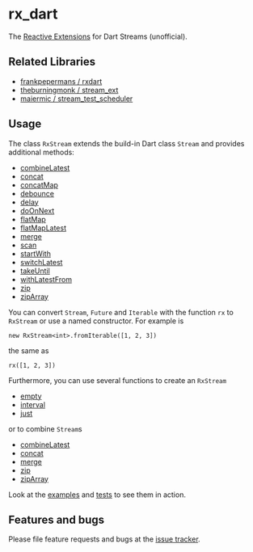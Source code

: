 # rx_dart

The [Reactive Extensions](http://reactivex.io) for Dart Streams (unofficial).

## Related Libraries

  - [frankpepermans / rxdart](https://github.com/frankpepermans/rxdart)
  - [theburningmonk / stream_ext](https://github.com/theburningmonk/stream_ext)
  - [maiermic / stream_test_scheduler](https://github.com/maiermic/stream_test_scheduler)

## Usage

The class `RxStream` extends the build-in Dart class `Stream` and provides additional methods:

  - [combineLatest]
  - [concat]
  - [concatMap]
  - [debounce]
  - [delay]
  - [doOnNext]
  - [flatMap]
  - [flatMapLatest]
  - [merge]
  - [scan]
  - [startWith]
  - [switchLatest]
  - [takeUntil]
  - [withLatestFrom]
  - [zip]
  - [zipArray]

You can convert `Stream`, `Future` and `Iterable` with the function `rx` to `RxStream` or use a named constructor.
For example is

    new RxStream<int>.fromIterable([1, 2, 3])
    
the same as

    rx([1, 2, 3])

Furthermore, you can use several functions to create an `RxStream`

  - [empty]
  - [interval]
  - [just]

or to combine `Stream`s

  - [combineLatest]
  - [concat]
  - [merge]
  - [zip]
  - [zipArray]


Look at the [examples] and [tests] to see them in action. 


[examples]: https://github.com/maiermic/rx_dart/tree/master/example
[tests]: https://github.com/maiermic/rx_dart/tree/master/test

[combineLatest]: http://reactivex.io/documentation/operators/combinelatest.html
[concat]: http://reactivex.io/documentation/operators/concat.html
[concatMap]: http://reactivex.io/documentation/operators/flatmap.html
[debounce]: http://reactivex.io/documentation/operators/debounce.html
[delay]: http://reactivex.io/documentation/operators/delay.html
[doOnNext]: http://reactivex.io/documentation/operators/do.html
[empty]: http://reactivex.io/documentation/operators/empty-never-throw.html
[flatMap]: http://reactivex.io/documentation/operators/flatmap.html
[flatMapLatest]: http://reactivex.io/documentation/operators/flatmap.html 
[interval]: http://reactivex.io/documentation/operators/interval.html 
[just]: http://reactivex.io/documentation/operators/just.html 
[merge]: http://reactivex.io/documentation/operators/merge.html 
[scan]: http://reactivex.io/documentation/operators/scan.html 
[startWith]: http://reactivex.io/documentation/operators/startwith.html 
[switchLatest]: http://reactivex.io/documentation/operators/switch.html 
[takeUntil]: http://reactivex.io/documentation/operators/takeuntil.html
[withLatestFrom]: http://reactivex.io/documentation/operators/combinelatest.html 
[zip]: http://reactivex.io/documentation/operators/zip.html 
[zipArray]: http://reactivex.io/documentation/operators/zip.html


## Features and bugs

Please file feature requests and bugs at the [issue tracker][tracker].

[tracker]: https://github.com/maiermic/rx_dart/issues
